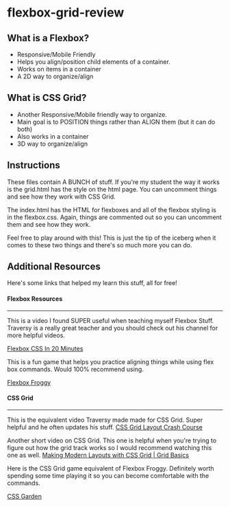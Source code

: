 # flexbox-grid-review

## What is a Flexbox?

- Responsive/Mobile Friendly
- Helps you align/position child elements of a container.
- Works on items in a container
- A 2D way to organize/align

## What is CSS Grid?

- Another Responsive/Mobile friendly way to organize.
- Main goal is to POSITION things rather than ALIGN them (but it can do both)
- Also works in a container
- 3D way to organize/align

## Instructions

These files contain A BUNCH of stuff. If you're my student the way it works is the grid.html has the style on the html page. You can uncomment things and see how they work with CSS Grid.

The index.html has the HTML for flexboxes and all of the flexbox styling is in the flexbox.css. Again, things are commented out so you can uncomment them and see how they work.

Feel free to play around with this! This is just the tip of the iceberg when it comes to these two things and there's so much more you can do.

## Additional Resources

Here's some links that helped my learn this stuff, all for free!

#### Flexbox Resources

---

This is a video I found SUPER useful when teaching myself Flexbox Stuff. Traversy is a really great teacher and you should check out his channel for more helpful videos.

[Flexbox CSS In 20 Minutes](https://www.youtube.com/watch?v=JJSoEo8JSnc&t=102s)

This is a fun game that helps you practice aligning things while using flex box commands. Would 100% recommend using.

[Flexbox Froggy](https://flexboxfroggy.com/)

#### CSS Grid

---

This is the equivalent video Traversy made made for CSS Grid. Super helpful and he often updates his stuff.
[CSS Grid Layout Crash Course](https://www.youtube.com/watch?v=jV8B24rSN5o)

Another short video on CSS Grid. This one is helpful when you're trying to figure out how the grid track works so I would recommend watching this one as well.
[Making Modern Layouts with CSS Grid | Grid Basics](https://www.youtube.com/watch?v=br-0i3U1VCA&t=728s)

Here is the CSS Grid game equivalent of Flexbox Froggy. Definitely worth spending some time playing it so you can become comfortable with the commands.

[CSS Garden](https://cssgridgarden.com/)
